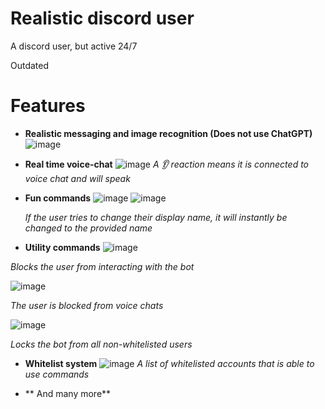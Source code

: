 # Realistic discord user

A discord user, but active 24/7

Outdated

# Features
- **Realistic messaging and image recognition (Does not use ChatGPT)**
  ![image](https://github.com/user-attachments/assets/e96d96e6-ea16-4698-9137-89c51c5e7499)

- **Real time voice-chat**
  ![image](https://github.com/user-attachments/assets/311058c2-2a51-4386-a34c-00ae9be4e81d)
  _A 👂 reaction means it is connected to voice chat and will speak_
  

- **Fun commands**
  ![image](https://github.com/user-attachments/assets/7e63d44c-bf24-4f8f-93e6-d823c324df41)
  ![image](https://github.com/user-attachments/assets/00cbeb39-b26e-43b0-98c9-d4a8efe894d4)
  
  _If the user tries to change their display name, it will instantly be changed to the provided name_

- **Utility commands**
 ![image](https://github.com/user-attachments/assets/bfebdd70-0fa2-493e-9f7c-0de5237d4b3c)

 _Blocks the user from interacting with the bot_

 ![image](https://github.com/user-attachments/assets/1b7f4a82-ef0d-4cf1-91e0-1ae1737c93eb)
 
  _The user is blocked from voice chats_
  
![image](https://github.com/user-attachments/assets/215a6b76-ce17-4e86-9b5f-f9f87609879f)

 _Locks the bot from all non-whitelisted users_

- **Whitelist system**
  ![image](https://github.com/user-attachments/assets/104e53b2-1a85-4d1b-9e00-5655dbf59bda)
  _A list of whitelisted accounts that is able to use commands_

- ** And many more**
